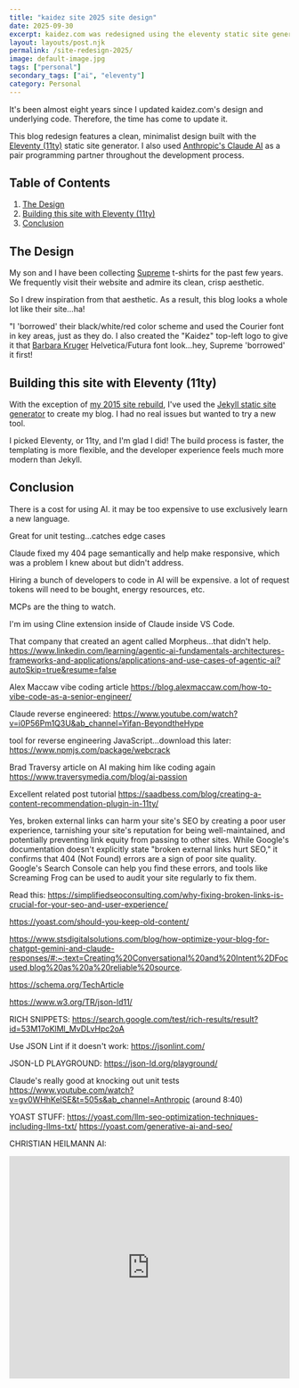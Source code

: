 ```yaml
---
title: "kaidez site 2025 site design"
date: 2025-09-30
excerpt: kaidez.com was redesigned using the eleventy static site generator and with the help of Anthropic's Claude AI tool
layout: layouts/post.njk
permalink: /site-redesign-2025/
image: default-image.jpg
tags: ["personal"]
secondary_tags: ["ai", "eleventy"]
category: Personal
---
```

It's been almost eight years since I updated kaidez.com's design and underlying code. Therefore, the time has come to update it.

This blog redesign features a clean, minimalist design built with the <a href="https://www.11ty.dev/" aria-label="Visit Eleventy static site generator">Eleventy (11ty)</a> static site generator. I also used <a href="https://claude.ai/" aria-label="Visit Claude AI assistant">Anthropic's Claude AI</a> as a pair programming partner throughout the development process.

<h2>Table of Contents</h2>

<ol>
  <li>
    <a href="#design">The Design</a>
  </li>
  <li>
    <a href="#eleventy">Building this site with Eleventy (11ty)</a>
  </li>
  <li>
    <a href="#conclusion">Conclusion</a>
  </li>
</ol>

<a name="design"></a>
<h2>The Design</h2>

My son and I have been collecting <a href="https://supreme.com/" aria-label="Visit Supreme: a high-end streetwear clothing brand">Supreme</a> t-shirts for the past few years. We frequently visit their website and admire its clean, crisp aesthetic.

So I drew inspiration from that aesthetic. As a result, this blog looks a whole lot like their site...ha!

  "I 'borrowed' their black/white/red color scheme and used the Courier font in key
  areas, just as they do. I also created the "Kaidez" top-left logo to give it that <a href="https://www.thebroad.org/art/barbara-kruger" aria-label="Learn about Barbara Kruger Supreme: am American conceptual artist">Barbara Kruger</a> Helvetica/Futura font look...hey, Supreme 'borrowed' it first!

<a name="eleventy"></a>
<h2>Building this site with Eleventy (11ty)</h2>

With the exception of <a href="/site-redesign-2015/" aria-label="Read about the 2015 redesign of kaidez.com, done with WordPress">my 2015 site rebuild</a>, I've used the <a href="https://jekyllrb.com/" aria-label="Visit Jekyll: a Ruby-based static site generator">Jekyll static site generator</a> to create my blog. I had no real issues but wanted to try a new tool.

I picked Eleventy, or 11ty, and I'm glad I did! The build process is faster, the templating is more flexible, and the developer experience feels much more modern than Jekyll.

<a name="conclusion"></a>
<h2>Conclusion</h2>


There is a cost for using AI. it may be too expensive to use exclusively learn a new language.

Great for unit testing...catches edge cases

Claude fixed my 404 page semantically and help make responsive, which was a problem I knew about but didn't address.

Hiring a bunch of developers to code in AI will be expensive. a lot of request tokens will need to be bought, energy resources, etc.

MCPs are the thing to watch.

I'm im using Cline extension inside of Claude inside VS Code.

That company that created an agent called Morpheus...that didn't help. 
https://www.linkedin.com/learning/agentic-ai-fundamentals-architectures-frameworks-and-applications/applications-and-use-cases-of-agentic-ai?autoSkip=true&resume=false

Alex Maccaw vibe coding article
https://blog.alexmaccaw.com/how-to-vibe-code-as-a-senior-engineer/

Claude reverse engineered:
https://www.youtube.com/watch?v=i0P56Pm1Q3U&ab_channel=Yifan-BeyondtheHype

tool for reverse engineering JavaScript...download this later:
https://www.npmjs.com/package/webcrack

Brad Traversy article on AI making him like coding again
https://www.traversymedia.com/blog/ai-passion

Excellent related post tutorial
https://saadbess.com/blog/creating-a-content-recommendation-plugin-in-11ty/


Yes, broken external links can harm your site's SEO by creating a poor user experience, tarnishing your site's reputation for being well-maintained, and potentially preventing link equity from passing to other sites. While Google's documentation doesn't explicitly state "broken external links hurt SEO," it confirms that 404 (Not Found) errors are a sign of poor site quality. Google's Search Console can help you find these errors, and tools like Screaming Frog can be used to audit your site regularly to fix them. 

Read this:
https://simplifiedseoconsulting.com/why-fixing-broken-links-is-crucial-for-your-seo-and-user-experience/

https://yoast.com/should-you-keep-old-content/

https://www.stsdigitalsolutions.com/blog/how-optimize-your-blog-for-chatgpt-gemini-and-claude-responses/#:~:text=Creating%20Conversational%20and%20Intent%2DFocused,blog%20as%20a%20reliable%20source.

https://schema.org/TechArticle

https://www.w3.org/TR/json-ld11/

RICH SNIPPETS:
https://search.google.com/test/rich-results/result?id=53M17oKlMl_MvDLvHpc2oA

Use JSON Lint if it doesn't work:
https://jsonlint.com/

JSON-LD PLAYGROUND:
https://json-ld.org/playground/

Claude's really good at knocking out unit tests
https://www.youtube.com/watch?v=gv0WHhKelSE&t=505s&ab_channel=Anthropic (around 8:40)

YOAST STUFF:
https://yoast.com/llm-seo-optimization-techniques-including-llms-txt/
https://yoast.com/generative-ai-and-seo/


CHRISTIAN HEILMANN AI:
<iframe src="https://www.linkedin.com/embed/feed/update/urn:li:ugcPost:7364649229081870339?compact=1" height="399" width="504" frameborder="0" allowfullscreen="" title="Embedded post"></iframe>